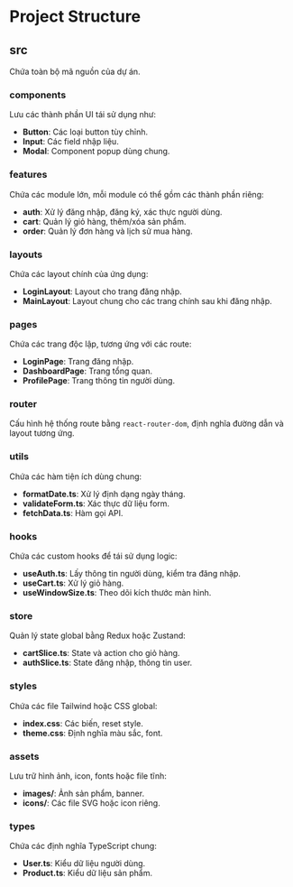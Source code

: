 # Project Structure

## src
Chứa toàn bộ mã nguồn của dự án.

### components
Lưu các thành phần UI tái sử dụng như:
- **Button**: Các loại button tùy chỉnh.
- **Input**: Các field nhập liệu.
- **Modal**: Component popup dùng chung.

### features
Chứa các module lớn, mỗi module có thể gồm các thành phần riêng:
- **auth**: Xử lý đăng nhập, đăng ký, xác thực người dùng.
- **cart**: Quản lý giỏ hàng, thêm/xóa sản phẩm.
- **order**: Quản lý đơn hàng và lịch sử mua hàng.

### layouts
Chứa các layout chính của ứng dụng:
- **LoginLayout**: Layout cho trang đăng nhập.
- **MainLayout**: Layout chung cho các trang chính sau khi đăng nhập.

### pages
Chứa các trang độc lập, tương ứng với các route:
- **LoginPage**: Trang đăng nhập.
- **DashboardPage**: Trang tổng quan.
- **ProfilePage**: Trang thông tin người dùng.

### router
Cấu hình hệ thống route bằng `react-router-dom`, định nghĩa đường dẫn và layout tương ứng.

### utils
Chứa các hàm tiện ích dùng chung:
- **formatDate.ts**: Xử lý định dạng ngày tháng.
- **validateForm.ts**: Xác thực dữ liệu form.
- **fetchData.ts**: Hàm gọi API.

### hooks
Chứa các custom hooks để tái sử dụng logic:
- **useAuth.ts**: Lấy thông tin người dùng, kiểm tra đăng nhập.
- **useCart.ts**: Xử lý giỏ hàng.
- **useWindowSize.ts**: Theo dõi kích thước màn hình.

### store
Quản lý state global bằng Redux hoặc Zustand:
- **cartSlice.ts**: State và action cho giỏ hàng.
- **authSlice.ts**: State đăng nhập, thông tin user.

### styles
Chứa các file Tailwind hoặc CSS global:
- **index.css**: Các biến, reset style.
- **theme.css**: Định nghĩa màu sắc, font.

### assets
Lưu trữ hình ảnh, icon, fonts hoặc file tĩnh:
- **images/**: Ảnh sản phẩm, banner.
- **icons/**: Các file SVG hoặc icon riêng.

### types
Chứa các định nghĩa TypeScript chung:
- **User.ts**: Kiểu dữ liệu người dùng.
- **Product.ts**: Kiểu dữ liệu sản phẩm.

